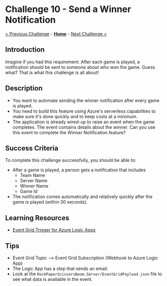 # Challenge 10 - Send a Winner Notification

[< Previous Challenge](./Challenge-09.md) - **[Home](../README.md)** - [Next Challenge >](./Challenge-11.md)

## Introduction

Imagine if you had this requirement: After each game is played, a notification should be sent to someone about who won the game. Guess what? That is what this challenge is all about!

## Description

- You want to automate sending the winner notification after every game is played.
- You need to build this feature using Azure's serverless capabilities to make sure it's done quickly and to keep costs at a minimum.
- The application is already wired-up to raise an event when the game completes. The event contains details about the winner. Can you use this event to complete the Winner Notification feature?

## Success Criteria

To complete this challenge successfully, you should be able to:

- After a game is played, a person gets a notification that includes
  - Team Name
  - Server Name
  - Winner Name
  - Game Id
- The notification comes automatically and relatively quickly after the game is played (within 30 seconds).

## Learning Resources

- [Event Grid Trigger for Azure Logic Apps](https://learn.microsoft.com/en-us/azure/event-grid/monitor-virtual-machine-changes-logic-app)

## Tips

- Event Grid Topic --> Event Grid Subscription (Webhook to Azure Logic App)
- The Logic App has a step that sends an email.
- Look at the `RockPaperScissorsBoom.Server/EventGridPayload.json` file to see what data is available in the event.
